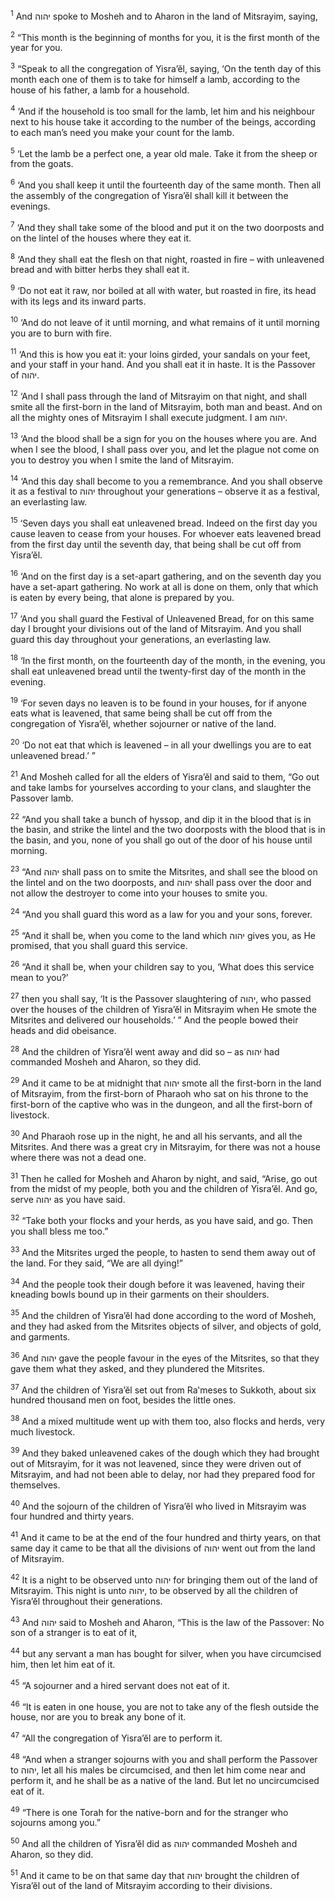 <sup>1</sup> And יהוה spoke to Mosheh and to Aharon in the land of Mitsrayim, saying,

<sup>2</sup> “This month is the beginning of months for you, it is the first month of the year for you.

<sup>3</sup> “Speak to all the congregation of Yisra’ĕl, saying, ‘On the tenth day of this month each one of them is to take for himself a lamb, according to the house of his father, a lamb for a household.

<sup>4</sup> ‘And if the household is too small for the lamb, let him and his neighbour next to his house take it according to the number of the beings, according to each man’s need you make your count for the lamb.

<sup>5</sup> ‘Let the lamb be a perfect one, a year old male. Take it from the sheep or from the goats.

<sup>6</sup> ‘And you shall keep it until the fourteenth day of the same month. Then all the assembly of the congregation of Yisra’ĕl shall kill it between the evenings.

<sup>7</sup> ‘And they shall take some of the blood and put it on the two doorposts and on the lintel of the houses where they eat it.

<sup>8</sup> ‘And they shall eat the flesh on that night, roasted in fire – with unleavened bread and with bitter herbs they shall eat it.

<sup>9</sup> ‘Do not eat it raw, nor boiled at all with water, but roasted in fire, its head with its legs and its inward parts.

<sup>10</sup> ‘And do not leave of it until morning, and what remains of it until morning you are to burn with fire.

<sup>11</sup> ‘And this is how you eat it: your loins girded, your sandals on your feet, and your staff in your hand. And you shall eat it in haste. It is the Passover of יהוה.

<sup>12</sup> ‘And I shall pass through the land of Mitsrayim on that night, and shall smite all the first-born in the land of Mitsrayim, both man and beast. And on all the mighty ones of Mitsrayim I shall execute judgment. I am יהוה.

<sup>13</sup> ‘And the blood shall be a sign for you on the houses where you are. And when I see the blood, I shall pass over you, and let the plague not come on you to destroy you when I smite the land of Mitsrayim.

<sup>14</sup> ‘And this day shall become to you a remembrance. And you shall observe it as a festival to יהוה throughout your generations – observe it as a festival, an everlasting law.

<sup>15</sup> ‘Seven days you shall eat unleavened bread. Indeed on the first day you cause leaven to cease from your houses. For whoever eats leavened bread from the first day until the seventh day, that being shall be cut off from Yisra’ĕl.

<sup>16</sup> ‘And on the first day is a set-apart gathering, and on the seventh day you have a set-apart gathering. No work at all is done on them, only that which is eaten by every being, that alone is prepared by you.

<sup>17</sup> ‘And you shall guard the Festival of Unleavened Bread, for on this same day I brought your divisions out of the land of Mitsrayim. And you shall guard this day throughout your generations, an everlasting law.

<sup>18</sup> ‘In the first month, on the fourteenth day of the month, in the evening, you shall eat unleavened bread until the twenty-first day of the month in the evening.

<sup>19</sup> ‘For seven days no leaven is to be found in your houses, for if anyone eats what is leavened, that same being shall be cut off from the congregation of Yisra’ĕl, whether sojourner or native of the land.

<sup>20</sup> ‘Do not eat that which is leavened – in all your dwellings you are to eat unleavened bread.’ ”

<sup>21</sup> And Mosheh called for all the elders of Yisra’ĕl and said to them, “Go out and take lambs for yourselves according to your clans, and slaughter the Passover lamb.

<sup>22</sup> “And you shall take a bunch of hyssop, and dip it in the blood that is in the basin, and strike the lintel and the two doorposts with the blood that is in the basin, and you, none of you shall go out of the door of his house until morning.

<sup>23</sup> “And יהוה shall pass on to smite the Mitsrites, and shall see the blood on the lintel and on the two doorposts, and יהוה shall pass over the door and not allow the destroyer to come into your houses to smite you.

<sup>24</sup> “And you shall guard this word as a law for you and your sons, forever.

<sup>25</sup> “And it shall be, when you come to the land which יהוה gives you, as He promised, that you shall guard this service.

<sup>26</sup> “And it shall be, when your children say to you, ‘What does this service mean to you?’

<sup>27</sup> then you shall say, ‘It is the Passover slaughtering of יהוה, who passed over the houses of the children of Yisra’ĕl in Mitsrayim when He smote the Mitsrites and delivered our households.’ ” And the people bowed their heads and did obeisance.

<sup>28</sup> And the children of Yisra’ĕl went away and did so – as יהוה had commanded Mosheh and Aharon, so they did.

<sup>29</sup> And it came to be at midnight that יהוה smote all the first-born in the land of Mitsrayim, from the first-born of Pharaoh who sat on his throne to the first-born of the captive who was in the dungeon, and all the first-born of livestock.

<sup>30</sup> And Pharaoh rose up in the night, he and all his servants, and all the Mitsrites. And there was a great cry in Mitsrayim, for there was not a house where there was not a dead one.

<sup>31</sup> Then he called for Mosheh and Aharon by night, and said, “Arise, go out from the midst of my people, both you and the children of Yisra’ĕl. And go, serve יהוה as you have said.

<sup>32</sup> “Take both your flocks and your herds, as you have said, and go. Then you shall bless me too.”

<sup>33</sup> And the Mitsrites urged the people, to hasten to send them away out of the land. For they said, “We are all dying!”

<sup>34</sup> And the people took their dough before it was leavened, having their kneading bowls bound up in their garments on their shoulders.

<sup>35</sup> And the children of Yisra’ĕl had done according to the word of Mosheh, and they had asked from the Mitsrites objects of silver, and objects of gold, and garments.

<sup>36</sup> And יהוה gave the people favour in the eyes of the Mitsrites, so that they gave them what they asked, and they plundered the Mitsrites.

<sup>37</sup> And the children of Yisra’ĕl set out from Ra‛meses to Sukkoth, about six hundred thousand men on foot, besides the little ones.

<sup>38</sup> And a mixed multitude went up with them too, also flocks and herds, very much livestock.

<sup>39</sup> And they baked unleavened cakes of the dough which they had brought out of Mitsrayim, for it was not leavened, since they were driven out of Mitsrayim, and had not been able to delay, nor had they prepared food for themselves.

<sup>40</sup> And the sojourn of the children of Yisra’ĕl who lived in Mitsrayim was four hundred and thirty years.

<sup>41</sup> And it came to be at the end of the four hundred and thirty years, on that same day it came to be that all the divisions of יהוה went out from the land of Mitsrayim.

<sup>42</sup> It is a night to be observed unto יהוה for bringing them out of the land of Mitsrayim. This night is unto יהוה, to be observed by all the children of Yisra’ĕl throughout their generations.

<sup>43</sup> And יהוה said to Mosheh and Aharon, “This is the law of the Passover: No son of a stranger is to eat of it,

<sup>44</sup> but any servant a man has bought for silver, when you have circumcised him, then let him eat of it.

<sup>45</sup> “A sojourner and a hired servant does not eat of it.

<sup>46</sup> “It is eaten in one house, you are not to take any of the flesh outside the house, nor are you to break any bone of it.

<sup>47</sup> “All the congregation of Yisra’ĕl are to perform it.

<sup>48</sup> “And when a stranger sojourns with you and shall perform the Passover to יהוה, let all his males be circumcised, and then let him come near and perform it, and he shall be as a native of the land. But let no uncircumcised eat of it.

<sup>49</sup> “There is one Torah for the native-born and for the stranger who sojourns among you.”

<sup>50</sup> And all the children of Yisra’ĕl did as יהוה commanded Mosheh and Aharon, so they did.

<sup>51</sup> And it came to be on that same day that יהוה brought the children of Yisra’ĕl out of the land of Mitsrayim according to their divisions.

